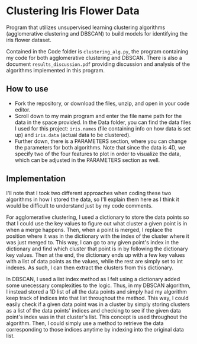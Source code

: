 # Clustering Iris Flower Data

Program that utilizes unsupervised learning clustering algorithms (agglomerative clustering and DBSCAN) to build models for identifying the iris flower dataset.

Contained in the Code folder is `clustering_alg.py`, the program containing
my code for both agglomerative clustering and DBSCAN. There is also
a document `results_discussion.pdf` providing discussion and analysis of 
the algorithms implemented in this program. 

## How to use

- Fork the repository, or download the files, unzip, and open in your code editor.
- Scroll down to my main program and enter the file
name path for the data in the space provided. In the Data folder, 
you can find the data files I used for this project: `iris.names`
(file containing info on how data is set up) and `iris.data`
(actual data to be clustered).
- Further down, there is a PARAMETERS section, where you can change the parameters for both
algorithms. Note that since the data is 4D, we specify two of the four
features to plot in order to visualize the data, which can be adjusted
in the PARAMETERS section as well.

## Implementation

I'll note that I took two different approaches when coding these 
two algorithms in how I stored the data, so I'll explain them here 
as I think it would be difficult to understand just by my code comments. 

For agglomerative clustering, I used a dictionary to store the data 
points so that I could use the key values to figure out what cluster 
a given point is in when a merge happens. Then, when a point is merged, 
I replace the position where it was in the dictionary with the index of
the cluster where it was just merged to. This way, I can go to any 
given point's index in the dictionary and find which cluster that point
is in by following the dictionary key values. Then at the end, the
dictionary ends up with a few key values with a list of data points
as the values, while the rest are simply set to int indexes. As such,
I can then extract the clusters from this dictionary.

In DBSCAN, I used a list index method as I felt using a dictionary added 
some unecessary complexities to the logic. Thus, in my DBSCAN algorithm, 
I instead stored a 1D list of all the data points and simply had my 
algorithm keep track of indices into that list throughout the method. This
way, I could easily check if a given data point was in a cluster by simply
storing clusters as a list of the data points' indices and checking to see
if the given data point's index was in that cluster's list. This concept is
used throughout the algorithm. Then, I could simply use a method to retrieve
the data corresponding to those indices anytime by indexing into the original
data list.
